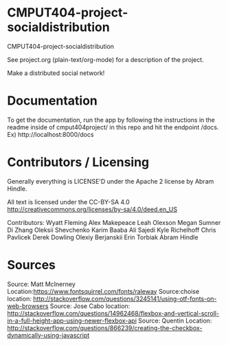 CMPUT404-project-socialdistribution
===================================

CMPUT404-project-socialdistribution

See project.org (plain-text/org-mode) for a description of the project.

Make a distributed social network!

Documentation
=============
To get the documentation, run the app by following the instructions in the readme inside of
cmput404project/ in this repo and hit the endpoint /docs. Ex) http://localhost:8000/docs

Contributors / Licensing
========================

Generally everything is LICENSE'D under the Apache 2 license by Abram Hindle.

All text is licensed under the CC-BY-SA 4.0 http://creativecommons.org/licenses/by-sa/4.0/deed.en_US

Contributors:
    Wyatt Fleming
    Alex Makepeace
    Leah Olexson
    Megan Sumner
    Di Zhang
    Oleksii Shevchenko
    Karim Baaba
    Ali Sajedi
    Kyle Richelhoff
    Chris Pavlicek
    Derek Dowling
    Olexiy Berjanskii
    Erin Torbiak
    Abram Hindle

Sources
=======

Source: Matt McInerney Location:https://www.fontsquirrel.com/fonts/raleway
Source:choise location: http://stackoverflow.com/questions/3245141/using-otf-fonts-on-web-browsers
Source: Jose Cabo location: http://stackoverflow.com/questions/14962468/flexbox-and-vertical-scroll-in-a-full-height-app-using-newer-flexbox-api
Source: Quentin Location: http://stackoverflow.com/questions/866239/creating-the-checkbox-dynamically-using-javascript
